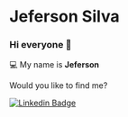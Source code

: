 # Jeferson Silva

### Hi everyone 🚀

💻 My name is **Jeferson** 

Would you like to find me?

[![Linkedin Badge](https://img.shields.io/badge/-LinkedIn-blue?style=flat-square&logo=Linkedin&logoColor=white&link=https://www.linkedin.com/in/-jefersonsilva/)](https://www.linkedin.com/in/-jefersonsilva/)

<!--
**Jeferson1/Jeferson1** is a ✨ _special_ ✨ repository because its `README.md` (this file) appears on your GitHub profile.
